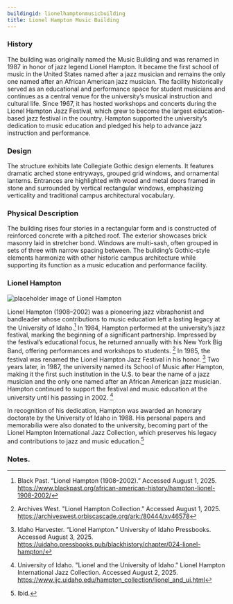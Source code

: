 ```yaml
---
buildingid: lionelhamptonmusicbuilding
title: Lionel Hampton Music Building
---
```



### History

The building was originally named the Music Building and was renamed in 1987 in honor of jazz legend Lionel Hampton. It became the first school of music in the United States named after a jazz musician and remains the only one named after an African American jazz musician. The facility historically served as an educational and performance space for student musicians and continues as a central venue for the university’s musical instruction and cultural life. Since 1967, it has hosted workshops and concerts during the Lionel Hampton Jazz Festival, which grew to become the largest education-based jazz festival in the country. Hampton supported the university’s dedication to music education and pledged his help to advance jazz instruction and performance.  

### Design

The structure exhibits late Collegiate Gothic design elements. It features dramatic arched stone entryways, grouped grid windows, and ornamental lanterns. Entrances are highlighted with wood and metal doors framed in stone and surrounded by vertical rectangular windows, emphasizing verticality and traditional campus architectural vocabulary.  

### Physical Description

The building rises four stories in a rectangular form and is constructed of reinforced concrete with a pitched roof. The exterior showcases brick masonry laid in stretcher bond. Windows are multi-sash, often grouped in sets of three with narrow spacing between. The building’s Gothic-style elements harmonize with other historic campus architecture while supporting its function as a music education and performance facility.  

### Lionel Hampton   
![placeholder image of Lionel Hampton](https://objects.lib.uidaho.edu/ijc/hampton_collection/ijc_lionel_hampton_2971.jpg)


Lionel Hampton (1908–2002) was a pioneering jazz vibraphonist and bandleader whose contributions to music education left a lasting legacy at the University of Idaho.[^4] In 1984, Hampton performed at the university’s jazz festival, marking the beginning of a significant partnership. Impressed by the festival’s educational focus, he returned annually with his New York Big Band, offering performances and workshops to students. [^5] In 1985, the festival was renamed the Lionel Hampton Jazz Festival in his honor. [^6] Two years later, in 1987, the university named its School of Music after Hampton, making it the first such institution in the U.S. to bear the name of a jazz musician and the only one named after an African American jazz musician. Hampton continued to support the festival and music education at the university until his passing in 2002. [^7]

In recognition of his dedication, Hampton was awarded an honorary doctorate by the University of Idaho in 1988. His personal papers and memorabilia were also donated to the university, becoming part of the Lionel Hampton International Jazz Collection, which preserves his legacy and contributions to jazz and music education.[^8]

### Notes. 
[^1]: Nathan J. Moody, “National Register of Historic Places—Registration Form: The University of Idaho Historic District,” initial submission to Idaho SHPO, unpublished, University of Idaho, Moscow, Idaho, May 7, 2025, 39-40.  
[^2]: Ibid.  
[^3]: Ibid.  
[^4]: Black Past. “Lionel Hampton (1908–2002).” Accessed August 1, 2025. https://www.blackpast.org/african-american-history/hampton-lionel-1908-2002/
[^5]: Archives West. "Lionel Hampton Collection." Accessed August 1, 2025.
https://archiveswest.orbiscascade.org/ark:/80444/xv46578  
[^6]:Idaho Harvester. “Lionel Hampton.” University of Idaho Pressbooks. Accessed August 3, 2025. https://uidaho.pressbooks.pub/blackhistory/chapter/024-lionel-hampton/  
[^7]:University of Idaho. "Lionel and the University of Idaho." Lionel Hampton International Jazz Collection. Accessed August 2, 2025.
https://www.ijc.uidaho.edu/hampton_collection/lionel_and_ui.html  
[^8]: Ibid. 